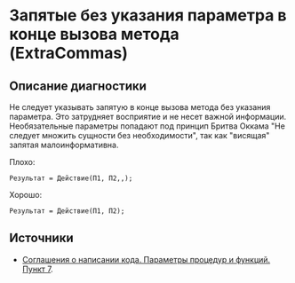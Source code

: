 # Запятые без указания параметра в конце вызова метода (ExtraCommas)

<!-- Блоки выше заполняются автоматически, не трогать -->
## Описание диагностики

Не следует указывать запятую в конце вызова метода без указания параметра. Это затрудняет восприятие и не несет важной информации.  
Необязательные параметры попадают под принцип Бритва Оккама "Не следует множить сущности без необходимости", так как "висящая" запятая малоинформативна.

Плохо:

```bsl
Результат = Действие(П1, П2,,);
```

Хорошо:

```bsl
Результат = Действие(П1, П2);
```

## Источники

* [Соглашения о написании кода. Параметры процедур и функций. Пункт 7](https://its.1c.ru/db/v8std#content:640:hdoc).
